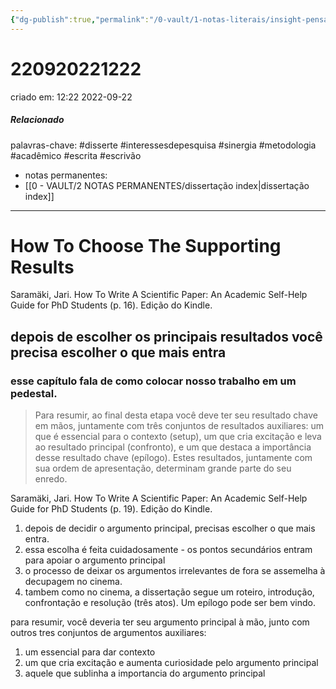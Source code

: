 ```yaml
---
{"dg-publish":true,"permalink":"/0-vault/1-notas-literais/insight-pensamento-e-meditacao/how-to-choose-the-supporting-results/","tags":["disserte","interessesdepesquisa","sinergia","metodologia","acadêmico","escrita","escrivão"],"dgHomeLink":true,"dgShowLocalGraph":true,"dgShowFileTree":true,"dgEnableSearch":true,"noteIcon":""}
---
```


# 220920221222
criado em: 12:22 2022-09-22
##### Relacionado
palavras-chave: #disserte #interessesdepesquisa #sinergia #metodologia #acadêmico #escrita #escrivão 
- notas permanentes: 
- [[0 - VAULT/2 NOTAS PERMANENTES/dissertação index\|dissertação index]]

---
# How To Choose The Supporting Results

Saramäki, Jari. How To Write A Scientific Paper: An Academic Self-Help Guide for PhD Students (p. 16). Edição do Kindle. 

## depois de escolher os principais resultados você precisa escolher o que mais entra

### esse capítulo fala de como colocar nosso trabalho em um pedestal.

>Para resumir, ao final desta etapa você deve ter seu resultado chave em mãos, juntamente com três conjuntos de resultados auxiliares: um que é essencial para o contexto (setup), um que cria excitação e leva ao resultado principal (confronto), e um que destaca a importância desse resultado chave (epílogo). Estes resultados, juntamente com sua ordem de apresentação, determinam grande parte do seu enredo.

Saramäki, Jari. How To Write A Scientific Paper: An Academic Self-Help Guide for PhD Students (p. 19). Edição do Kindle. 

1. depois de decidir o argumento principal, precisas escolher o que mais entra.
2. essa escolha é feita cuidadosamente - os pontos secundários entram para apoiar o argumento principal
3. o processo de deixar os argumentos irrelevantes de fora se assemelha à decupagem no cinema.
4. tambem como no cinema, a dissertação segue um roteiro, introdução, confrontação e resolução (três atos). Um epílogo pode ser bem vindo.

para resumir, você deveria ter seu argumento principal à mão, junto com outros tres conjuntos de argumentos auxiliares: 
1. um essencial para dar contexto
2. um que cria excitação e aumenta curiosidade pelo argumento principal
3. aquele que sublinha a importancia do argumento principal

